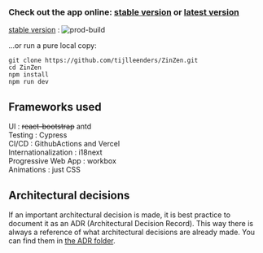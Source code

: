 ### Check out the app online: [stable version](https://ZinZen.me) or [latest version](https://zinzen.vercel.app/)

[stable version](https://ZinZen.me) : ![prod-build](https://codebuild.eu-west-1.amazonaws.com/badges?uuid=eyJlbmNyeXB0ZWREYXRhIjoiTVhIQm9DQzB0ZDNUVGJnemRuZVVwNUdnMHZQS1ZodGpzV3dydFl5NFowbUNIOHhpT2dpZi9ESWt0Qktyd2pwNXNZdkZTQ3JkS1F0emVtMHk2QnFiU2o0PSIsIml2UGFyYW1ldGVyU3BlYyI6ImcvTUtUOEtjbGYxQXptZ0QiLCJtYXRlcmlhbFNldFNlcmlhbCI6MX0%3D&branch=main)

...or run a pure local copy:

```
git clone https://github.com/tijlleenders/ZinZen.git
cd ZinZen
npm install
npm run dev
```

## Frameworks used

UI : ~~react-bootstrap~~ antd  
Testing : Cypress  
CI/CD : GithubActions and Vercel  
Internationalization : i18next  
Progressive Web App : workbox  
Animations : just CSS

## Architectural decisions

If an important architectural decision is made, it is best practice to document it as an ADR (Architectural Decision Record).
This way there is always a reference of what architectural decisions are already made. You can find them in [the ADR folder](../ADR).
